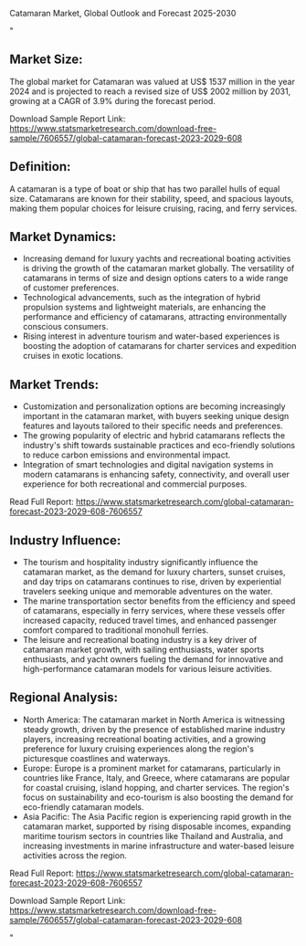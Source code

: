Catamaran Market, Global Outlook and Forecast 2025-2030 

"<h2>Market Size:</h2>
<p>The global market for Catamaran was valued at US$ 1537 million in the year 2024 and is projected to reach a revised size of US$ 2002 million by 2031, growing at a CAGR of 3.9% during the forecast period.</p>
<p>Download Sample Report Link: <a href='https://www.statsmarketresearch.com/download-free-sample/7606557/global-catamaran-forecast-2023-2029-608'>https://www.statsmarketresearch.com/download-free-sample/7606557/global-catamaran-forecast-2023-2029-608</a></p>

<h2>Definition:</h2>
<p>A catamaran is a type of boat or ship that has two parallel hulls of equal size. Catamarans are known for their stability, speed, and spacious layouts, making them popular choices for leisure cruising, racing, and ferry services.</p>

<h2>Market Dynamics:</h2>
<ul>
  <li>Increasing demand for luxury yachts and recreational boating activities is driving the growth of the catamaran market globally. The versatility of catamarans in terms of size and design options caters to a wide range of customer preferences.</li>
  <li>Technological advancements, such as the integration of hybrid propulsion systems and lightweight materials, are enhancing the performance and efficiency of catamarans, attracting environmentally conscious consumers.</li>
  <li>Rising interest in adventure tourism and water-based experiences is boosting the adoption of catamarans for charter services and expedition cruises in exotic locations.</li>
</ul>

<h2>Market Trends:</h2>
<ul>
  <li>Customization and personalization options are becoming increasingly important in the catamaran market, with buyers seeking unique design features and layouts tailored to their specific needs and preferences.</li>
  <li>The growing popularity of electric and hybrid catamarans reflects the industry's shift towards sustainable practices and eco-friendly solutions to reduce carbon emissions and environmental impact.</li>
  <li>Integration of smart technologies and digital navigation systems in modern catamarans is enhancing safety, connectivity, and overall user experience for both recreational and commercial purposes.</li>
</ul>
<p>Read Full Report: <a href='https://www.statsmarketresearch.com/global-catamaran-forecast-2023-2029-608-7606557'>https://www.statsmarketresearch.com/global-catamaran-forecast-2023-2029-608-7606557</a></p>

<h2>Industry Influence:</h2>
<ul>
  <li>The tourism and hospitality industry significantly influence the catamaran market, as the demand for luxury charters, sunset cruises, and day trips on catamarans continues to rise, driven by experiential travelers seeking unique and memorable adventures on the water.</li>
  <li>The marine transportation sector benefits from the efficiency and speed of catamarans, especially in ferry services, where these vessels offer increased capacity, reduced travel times, and enhanced passenger comfort compared to traditional monohull ferries.</li>
  <li>The leisure and recreational boating industry is a key driver of catamaran market growth, with sailing enthusiasts, water sports enthusiasts, and yacht owners fueling the demand for innovative and high-performance catamaran models for various leisure activities.</li>
</ul>

<h2>Regional Analysis:</h2>
<ul>
  <li>North America: The catamaran market in North America is witnessing steady growth, driven by the presence of established marine industry players, increasing recreational boating activities, and a growing preference for luxury cruising experiences along the region's picturesque coastlines and waterways.</li>
  <li>Europe: Europe is a prominent market for catamarans, particularly in countries like France, Italy, and Greece, where catamarans are popular for coastal cruising, island hopping, and charter services. The region's focus on sustainability and eco-tourism is also boosting the demand for eco-friendly catamaran models.</li>
  <li>Asia Pacific: The Asia Pacific region is experiencing rapid growth in the catamaran market, supported by rising disposable incomes, expanding maritime tourism sectors in countries like Thailand and Australia, and increasing investments in marine infrastructure and water-based leisure activities across the region.</li>
</ul>
<p>Read Full Report: <a href='https://www.statsmarketresearch.com/global-catamaran-forecast-2023-2029-608-7606557'>https://www.statsmarketresearch.com/global-catamaran-forecast-2023-2029-608-7606557</a></p>

<p>Download Sample Report Link: <a href='https://www.statsmarketresearch.com/download-free-sample/7606557/global-catamaran-forecast-2023-2029-608'>https://www.statsmarketresearch.com/download-free-sample/7606557/global-catamaran-forecast-2023-2029-608</a></p>"
